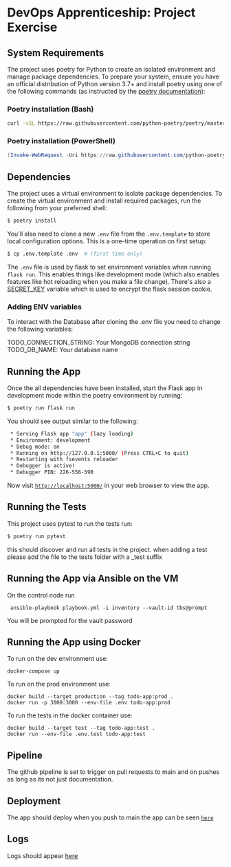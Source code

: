 # DevOps Apprenticeship: Project Exercise

## System Requirements

The project uses poetry for Python to create an isolated environment and manage package dependencies. To prepare your system, ensure you have an official distribution of Python version 3.7+ and install poetry using one of the following commands (as instructed by the [poetry documentation](https://python-poetry.org/docs/#system-requirements)):

### Poetry installation (Bash)

```bash
curl -sSL https://raw.githubusercontent.com/python-poetry/poetry/master/get-poetry.py | python
```

### Poetry installation (PowerShell)

```powershell
(Invoke-WebRequest -Uri https://raw.githubusercontent.com/python-poetry/poetry/master/get-poetry.py -UseBasicParsing).Content | python
```

## Dependencies

The project uses a virtual environment to isolate package dependencies. To create the virtual environment and install required packages, run the following from your preferred shell:

```bash
$ poetry install
```

You'll also need to clone a new `.env` file from the `.env.template` to store local configuration options. This is a one-time operation on first setup:

```bash
$ cp .env.template .env  # (first time only)
```

The `.env` file is used by flask to set environment variables when running `flask run`. This enables things like development mode (which also enables features like hot reloading when you make a file change). There's also a [SECRET_KEY](https://flask.palletsprojects.com/en/1.1.x/config/#SECRET_KEY) variable which is used to encrypt the flask session cookie.

### Adding ENV variables

To interact with the Database after cloning the .env file you need to change the following variables:

TODO_CONNECTION_STRING: Your MongoDB connection string
TODO_DB_NAME: Your database name


## Running the App

Once the all dependencies have been installed, start the Flask app in development mode within the poetry environment by running:
```bash
$ poetry run flask run
```

You should see output similar to the following:
```bash
 * Serving Flask app "app" (lazy loading)
 * Environment: development
 * Debug mode: on
 * Running on http://127.0.0.1:5000/ (Press CTRL+C to quit)
 * Restarting with fsevents reloader
 * Debugger is active!
 * Debugger PIN: 226-556-590
```
Now visit [`http://localhost:5000/`](http://localhost:5000/) in your web browser to view the app.

## Running the Tests

This project uses pytest to run the tests run:

```bash
$ poetry run pytest
```

this should discover and run all tests in the project. when adding a test please add the file to the tests folder with a _test suffix

## Running the App via Ansible on the VM

On the control node run

```
 ansible-playbook playbook.yml -i inventory --vault-id tbs@prompt
```

You will be prompted for the vault password

## Running the App using Docker

To run on the dev environment use:

```
docker-compose up
```

To run on the prod environment use:
```
docker build --target production --tag todo-app:prod .
docker run -p 3000:3000 --env-file .env todo-app:prod
```

To run the tests in the docker container use:
```
docker build --target test --tag todo-app:test .
docker run --env-file .env.test todo-app:test
```


## Pipeline

The github pipeline is set to trigger on pull requests to main and on pushes as long as its not just documentation.

## Deployment
The app should deploy when you push to main the app can be seen  [`here`](https://aliwen-gh-b-todo-app.azurewebsites.net/)

## Logs

Logs should appear [here](https://aliwentodo.loggly.com)